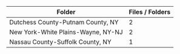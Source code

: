| Folder                             |   Files / Folders |
|------------------------------------|-------------------|
| Dutchess County-Putnam County, NY  |                 2 |
| New York-White Plains-Wayne, NY-NJ |                 2 |
| Nassau County-Suffolk County, NY   |                 1 |